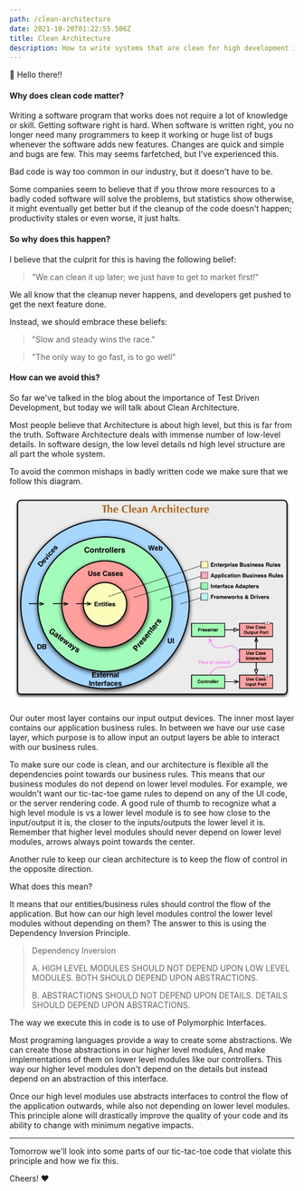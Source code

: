 ```yaml
---
path: /clean-architecture
date: 2021-10-20T01:22:55.506Z
title: Clean Architecture
description: How to write systems that are clean for high development iteration throughput.
---
```


👋 Hello there!!

#### Why does clean code matter?
Writing a software program that works does not require a lot of knowledge or skill.
Getting software right is hard. When software is written right, you no longer need many programmers to keep it working
or huge list of bugs whenever the software adds new features. Changes are quick and simple and bugs are few.
This may seems farfetched, but I've experienced this.

Bad code is way too common in our industry, but it doesn't have to be.

Some companies seem to believe that if you throw more resources to a badly coded software will solve the problems,
but statistics show otherwise, it might eventually get better but if the cleanup of the code doesn't happen;
productivity stales or even worse, it just halts.

#### So why does this happen?

I believe that the culprit for this is having the following belief:
> "We can clean it up later; we just have to get to market first!"

We all know that the cleanup never happens, and developers get pushed to get the next feature done.

Instead, we should embrace these beliefs:
> "Slow and steady wins the race."

> "The only way to go fast, is to go well"

#### How can we avoid this?

So far we've talked in the blog about the importance of Test Driven Development, but today we will talk about
Clean Architecture.

Most people believe that Architecture is about high level, but this is far from the truth.
Software Architecture deals with immense number of low-level details. In software design, the low level details nd high 
level structure are all part the whole system.

To avoid the common mishaps in badly written code we make sure that we follow this diagram.

![Clean Architecture](../assets/CleanArchitecture.jpeg)

Our outer most layer contains our input output devices.
The inner most layer contains our application business rules.
In between we have our use case layer, which purpose is to allow input an output layers be able to interact
with our business rules.

To make sure our code is clean, and our architecture is flexible all the dependencies point towards our business rules.
This means that our business modules do not depend on lower level modules. For example, we wouldn't want our tic-tac-toe 
game rules to depend on any of the UI code, or the server rendering code. A good rule of thumb to recognize what a high level module
is vs a lower level module is to see how close to the input/output it is, the closer to the inputs/outputs the lower level it is.
Remember that higher level modules should never depend on lower level modules, arrows always point towards the center.

Another rule to keep our clean architecture is to keep the flow of control in the opposite direction.

What does this mean?

It means that our entities/business rules should control the flow of the application. But how can our
high level modules control the lower level modules without depending on them? The answer to this is using the Dependency Inversion Principle.

> Dependency Inversion
>
> A. HIGH LEVEL MODULES SHOULD NOT DEPEND UPON LOW
> LEVEL MODULES. BOTH SHOULD DEPEND UPON ABSTRACTIONS.
>
> B. ABSTRACTIONS SHOULD NOT DEPEND UPON DETAILS. DETAILS
> SHOULD DEPEND UPON ABSTRACTIONS.


The way we execute this in code is to use of Polymorphic Interfaces.

Most programing languages provide a way to create some abstractions. We can create those abstractions in our higher level modules,
And make implementations of them on lower level modules like our controllers. This way our higher level modules don't depend on the details
but instead depend on an abstraction of this interface. 

Once our high level modules use abstracts interfaces to control the flow of the application outwards,
while also not depending on lower level modules. This principle alone will drastically improve the quality of your code
and its ability to change with minimum negative impacts.

_____

Tomorrow we'll look into some parts of our tic-tac-toe code that violate this principle and how we fix this.

Cheers! ❤️


